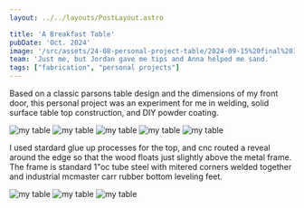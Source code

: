 ```yaml
---
layout: ../../layouts/PostLayout.astro

title: 'A Breakfast Table'
pubDate: 'Oct. 2024'
image: '/src/assets/24-08-personal-project-table/2024-09-15%20final%201.jpeg'
team: 'Just me, but Jordan gave me tips and Anna helped me sand.'
tags: ["fabrication", "personal projects"]
---
```


<p class="post-description">Based on a classic parsons table design and the dimensions of my front door, this personal project was an experiment for me in welding, solid surface table top construction, and DIY powder coating.</p>

![my table](/src/assets/24-08-personal-project-table/IMG_2150.jpeg)
![my table](/src/assets/24-08-personal-project-table/2024-09-15%20final%201.jpeg)
![my table](/src/assets/24-08-personal-project-table/final-table-no-back.png)
![my table](/src/assets/24-08-personal-project-table/IMG_2127.jpeg)
![my table](/src/assets/24-08-personal-project-table/IMG_2211.jpeg)

<p class="post-description">I used stardard glue up processes for the top, and cnc routed a reveal around the edge so that the wood floats just slightly above the metal frame. The frame is standard 1"oc tube steel with mitered corners welded together and industrial mcmaster carr rubber bottom leveling feet. </p>

![my table](/src/assets/24-08-personal-project-table/IMG_3497.jpeg)
![my table](/src/assets/24-08-personal-project-table/IMG_3501.jpeg)
![my table](/src/assets/24-08-personal-project-table/IMG_3654.jpeg)

